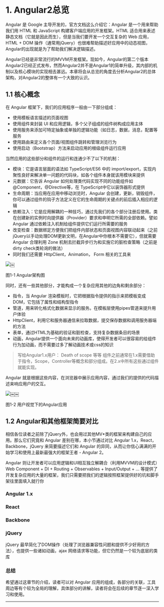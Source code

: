 # 1. Angular2总览
Angular 是 Google 主导开发的，官方文档这么介绍它：Angular 是一个用来帮助我们用 HTML 和 JavaScript 构建客户端应用的开发框架。HTML 适合用来表述静态文档（它就是因此而生），但是当我们要开发一个交互复杂的 Web 应用，HTML + DOM 操作（通常用jQuery）也很难帮助描述好应用中的动态视图，Angular的出现就是为了帮助我们解决逻辑描述。

Angular已经是非常流行的MVVM开发框架。现如今，Angular的第二个版本Angular2已经正式发布，然而Angular2并不是Angular1的简单升级，其内部的机制以及核心模块的实现相去甚远。本章将会从总览的角度去分析Angular2的总体架构，对Angular2的整体有一个大致的认识。

## 1.1 核心概念

在 Angular 框架下，我们的应用程序一般由一下部分组成：

- 使用模板语言描述的页面视图
- 使用组件来封装 UI 和应用逻辑，多个父子组成的组件树构成应用主体
- 使用服务来添加可特定抽象或单独的逻辑功能（如日志，数据，消息，配置等服务
- 使用路由来定义各个页面/视图组件跳转和管理浏览行为
- 使用启动（Bootstrap）方法来启动应用的根级组件运行应用

当然应用的这些部分和组件的运行和连通少不了以下的机制：

- 模块：它是语言层面的语法如 TypeScript/ES6 中的 import/export，实现内聚性良好来解决单一问题的代码块，如各个组件本身就该用模块来提供
- 元数据：它告诉 Angular 如何处理类代码实现不同的功能组件如@Component，@Directive等，在 TypeScript中它以装饰器形式提供
- 生命周期：当应用在应用中移动浏览时，Angular 会创建，更新，销毁组件，你可以通过组件的钩子方法定义在它的生命周期的关键点的前后插入相应的逻辑
- 依赖注入：它是应用解耦的一种技巧，通过先我们的各个部分注册后使用。类在创建新的实例时向提供器（Provider）要求和申明它所需的全部依赖。譬如 Angular 通过依赖注入机制给组件提供它们运行所需要的服务
- 改变检查：数据绑定方便我们把组件内部状态和页面视图内容联动起来（之前jQuery以手动处理DOM更新文明，在Angular中你根本不需要它），但就需要 Angular 合理利用 Zone 机制去拦截异步行为和实施它的脏检查策略（之前是dirty check类轮询的做法）
- 同时我们还需要 HttpClient，Animation， Form 相关的工具来

![](https://raw.githubusercontent.com/gaohailang/blog/master/source/images/14527529748957.jpg)￼

图1-1 Angular架构图

同时，还有一些其他部分，才能构成一个复杂应用其他的边角和剩余部分：

- 指令，当 Angular 渲染模板时，它把根据指令提供的指示来把模板变成DOM，它包括了属性和结构型指令
- 管道，用来转化格式化数据来显示的服务。在模板层使用pipes管道来提升用户体验
- HttpClient，利用它和服务器通信来拉取数据，提交保存数据和调用服务器端的方法
- 表单，通过HTML为基础的验证和脏检查，支持复杂数据条目的场景
- 动画，Angular提供一个面向未来的动画库，使得开发者可以很容易的给组件行为加动画，而不需要过多了解动画技术或css的知识

> 写给Angular1.x用户： Death of scope 等等 组件之前通常在1.x需要借助于指令，Scope，Controller等概念和部分组成。在2.x中所有这些通过组件就能实现。


Angular 就是根据这些内容，在浏览器中展示应用内容，通过我们的提供的代码描述来响应用户的交互。

![](https://raw.githubusercontent.com/gaohailang/blog/master/source/images/14579164597949.jpg)￼￼

图1-2 用户视觉下的Angular应用


## 1.2 Angular和其他框架简要对比

相信各位读者之前除了jQuery外，也会用过其他MV*类的框架来构建自己的应用。那么它们究竟和 Angular 差别在哪，本小节通过对比 Angular 1.x，React，Backbone，jQuery 来简要描述它们和 Angular 的异同，从而让你信心满满的开始学习和使用上最新最强大的框架王者 - Angular 2。

Angular 则让开发者可以应用逻辑和UI相互独立解耦合（利用MVVM的设计模式）Web Component + DI + Routing + Observables + Input/Output + ... 等提供了开发复杂应用的大量的框架，我们只需要把我们的逻辑按照框架提供好的坑和脚手架往里面填入就行你

### Angular 1.x

### React

### Backbone

### jQuery

jQuery 最早简化了DOM操作（处理了浏览器兼容性问题和提供不少好用的方法），也提供一些诸如动画，ajax 网络请求等功能，但它仍然是一个较为底层的类库


### 总结
希望通过这章节的介绍，读者可以对 Angular 应用的组成，各部分的关联，工具周边等有个较为全局的理解，具体部分的讲解，读者将会在后续的章节逐一深入学习和使用。


----


